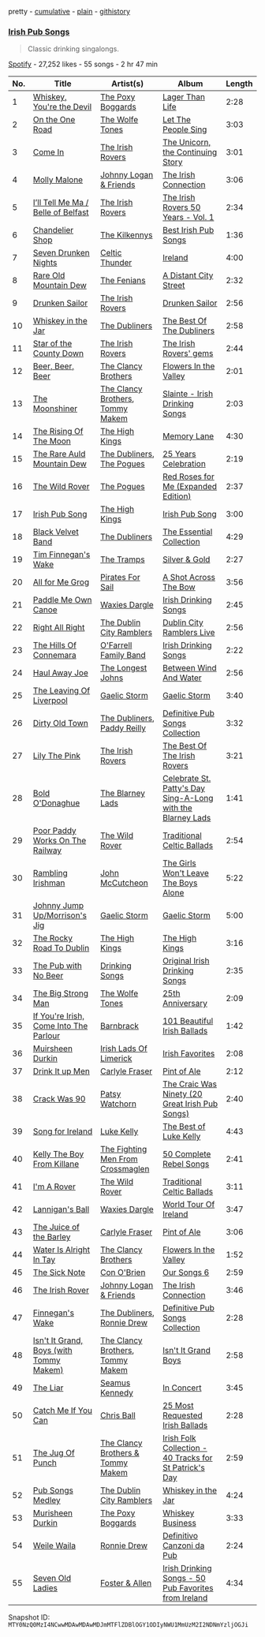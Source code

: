 pretty - [cumulative](/playlists/cumulative/37i9dQZF1DWUrmUI5ur5GK.md) - [plain](/playlists/plain/37i9dQZF1DWUrmUI5ur5GK) - [githistory](https://github.githistory.xyz/mackorone/spotify-playlist-archive/blob/main/playlists/plain/37i9dQZF1DWUrmUI5ur5GK)

### [Irish Pub Songs](https://open.spotify.com/playlist/37i9dQZF1DWUrmUI5ur5GK)

> Classic drinking singalongs.

[Spotify](https://open.spotify.com/user/spotify) - 27,252 likes - 55 songs - 2 hr 47 min

| No. | Title | Artist(s) | Album | Length |
|---|---|---|---|---|
| 1 | [Whiskey, You're the Devil](https://open.spotify.com/track/0P5FfbpcyEFyobEz0JjBI8) | [The Poxy Boggards](https://open.spotify.com/artist/02AfNHKlkhaU7geymsecab) | [Lager Than Life](https://open.spotify.com/album/2nhNtr88ndAe4xUDQZBjE0) | 2:28 |
| 2 | [On the One Road](https://open.spotify.com/track/3axEGZqZ54eYrGIOnuYz0m) | [The Wolfe Tones](https://open.spotify.com/artist/1IxQVSOg5GFGdGfL7zjpau) | [Let The People Sing](https://open.spotify.com/album/68z5Mo8YEeiwdF5SItYJ2R) | 3:03 |
| 3 | [Come In](https://open.spotify.com/track/7sh6OSr12B46LMMivpecZQ) | [The Irish Rovers](https://open.spotify.com/artist/0tkKwWigaADLYB9HdFCjYo) | [The Unicorn, the Continuing Story](https://open.spotify.com/album/1nut3Nd912SzSxWHRCfAUg) | 3:01 |
| 4 | [Molly Malone](https://open.spotify.com/track/4AyeGAsIJ4OJdgCGEKUUsV) | [Johnny Logan & Friends](https://open.spotify.com/artist/0T2vuEBLAy5QdxWqm6GQY6) | [The Irish Connection](https://open.spotify.com/album/5QFGKq3F7nwj615jRrOcTC) | 3:06 |
| 5 | [I’ll Tell Me Ma / Belle of Belfast](https://open.spotify.com/track/1WcklIWVoLkVm0q027D8gv) | [The Irish Rovers](https://open.spotify.com/artist/0tkKwWigaADLYB9HdFCjYo) | [The Irish Rovers 50 Years \- Vol\. 1](https://open.spotify.com/album/4myZOIXY0re1KKU0JHbhSa) | 2:34 |
| 6 | [Chandelier Shop](https://open.spotify.com/track/2jAK341dCn9QlgevdIbUSq) | [The Kilkennys](https://open.spotify.com/artist/13BdFViz8xaH8K47sWS6ge) | [Best Irish Pub Songs](https://open.spotify.com/album/0rKyyZCL9D8rKwfgw1UvzO) | 1:36 |
| 7 | [Seven Drunken Nights](https://open.spotify.com/track/27PnrVPaf1MOe5wCrd3sTL) | [Celtic Thunder](https://open.spotify.com/artist/0DZ5n0r1P0ZjKbjPdbN4wr) | [Ireland](https://open.spotify.com/album/1k9gCmDz4ymNH150iKY9ns) | 4:00 |
| 8 | [Rare Old Mountain Dew](https://open.spotify.com/track/2FIDbeqXgseyXmr3FuTAFx) | [The Fenians](https://open.spotify.com/artist/7qmLKs4zbzct0zTpLNookw) | [A Distant City Street](https://open.spotify.com/album/5whz3eRJGC8dVp5tEMvZD5) | 2:32 |
| 9 | [Drunken Sailor](https://open.spotify.com/track/5Su5ILFp6U83cnIXwfmlC5) | [The Irish Rovers](https://open.spotify.com/artist/0tkKwWigaADLYB9HdFCjYo) | [Drunken Sailor](https://open.spotify.com/album/5iyQuCFO65zkVXaqtBYFuo) | 2:56 |
| 10 | [Whiskey in the Jar](https://open.spotify.com/track/1UzofFX5AkfTDnwjcBkM4J) | [The Dubliners](https://open.spotify.com/artist/72RvmgEg2omdlMV9aExO6a) | [The Best Of The Dubliners](https://open.spotify.com/album/6awwYk1jSoD7Qd9RPh8u9H) | 2:58 |
| 11 | [Star of the County Down](https://open.spotify.com/track/20rSQWz7sHkt7F4LiUK5h0) | [The Irish Rovers](https://open.spotify.com/artist/0tkKwWigaADLYB9HdFCjYo) | [The Irish Rovers' gems](https://open.spotify.com/album/7vVAdeZyKRAvjLn3TRpjdZ) | 2:44 |
| 12 | [Beer, Beer, Beer](https://open.spotify.com/track/43s0E9B8kiEGsAxU0gDkbi) | [The Clancy Brothers](https://open.spotify.com/artist/4qWTqOdDnH56Qak9UjmpKz) | [Flowers In the Valley](https://open.spotify.com/album/7qjs8c7X5g1EU0vVvcE8ot) | 2:01 |
| 13 | [The Moonshiner](https://open.spotify.com/track/2SwzDfEwnIuCx7c0ECQuIF) | [The Clancy Brothers](https://open.spotify.com/artist/4qWTqOdDnH56Qak9UjmpKz), [Tommy Makem](https://open.spotify.com/artist/3oehGAh6rLM6LFdzM7E7zM) | [Slainte \- Irish Drinking Songs](https://open.spotify.com/album/3I0ZrfMLHWF2bUk0XFKraa) | 2:03 |
| 14 | [The Rising Of The Moon](https://open.spotify.com/track/4P068EubmZuz0hAfBHZmgX) | [The High Kings](https://open.spotify.com/artist/6wXjctGBzxkT0ghwfQ8FC0) | [Memory Lane](https://open.spotify.com/album/1qaEHYE8Li6SKfLF6m1XDo) | 4:30 |
| 15 | [The Rare Auld Mountain Dew](https://open.spotify.com/track/2Xdw8vtiD5GCiSUw8RI35w) | [The Dubliners](https://open.spotify.com/artist/72RvmgEg2omdlMV9aExO6a), [The Pogues](https://open.spotify.com/artist/2wzMOQwNT6ZvVB4amvhFAH) | [25 Years Celebration](https://open.spotify.com/album/0ZO8fKwBmDHiHeEcyR6Cax) | 2:19 |
| 16 | [The Wild Rover](https://open.spotify.com/track/6JyYNPLalPgGa7XnclF5FO) | [The Pogues](https://open.spotify.com/artist/2wzMOQwNT6ZvVB4amvhFAH) | [Red Roses for Me \(Expanded Edition\)](https://open.spotify.com/album/34iDTYlDC64HeosvJQ3VhK) | 2:37 |
| 17 | [Irish Pub Song](https://open.spotify.com/track/6zX3HwSuoQThrabeoHJvCs) | [The High Kings](https://open.spotify.com/artist/6wXjctGBzxkT0ghwfQ8FC0) | [Irish Pub Song](https://open.spotify.com/album/5QTxZhvepeEKUMVdKlT0M8) | 3:00 |
| 18 | [Black Velvet Band](https://open.spotify.com/track/3eLJLZn6bkE6il9x5pS07g) | [The Dubliners](https://open.spotify.com/artist/72RvmgEg2omdlMV9aExO6a) | [The Essential Collection](https://open.spotify.com/album/3AxsXQdgP3zZXPvezSI9bK) | 4:29 |
| 19 | [Tim Finnegan's Wake](https://open.spotify.com/track/6EPWeH2irogFsZoGnWnWMZ) | [The Tramps](https://open.spotify.com/artist/4Mri3B9nenKx2GkvnMr8RD) | [Silver & Gold](https://open.spotify.com/album/3GR5vrheMi9f0UbUuq2rGP) | 2:27 |
| 20 | [All for Me Grog](https://open.spotify.com/track/2d39OZHo9vRAWZoGEcURVM) | [Pirates For Sail](https://open.spotify.com/artist/37Ev1TQw7FnzNvuN8Bg3SR) | [A Shot Across The Bow](https://open.spotify.com/album/3S2s6nwQxxPng46rOZhsjQ) | 3:56 |
| 21 | [Paddle Me Own Canoe](https://open.spotify.com/track/4ayxeG7J8CyT0Bwb8bHIXb) | [Waxies Dargle](https://open.spotify.com/artist/6XyWSrfIUyLVu2htZ0w8VH) | [Irish Drinking Songs](https://open.spotify.com/album/2QYhhgP7i8J6mbANcKCeCv) | 2:45 |
| 22 | [Right All Right](https://open.spotify.com/track/3MElOn9Ko2hmAEJPWfRiJM) | [The Dublin City Ramblers](https://open.spotify.com/artist/6nXiCNSYAvQcYAXcJBN6l0) | [Dublin City Ramblers Live](https://open.spotify.com/album/7sKrNQxfZf5sualwihNKrl) | 2:56 |
| 23 | [The Hills Of Connemara](https://open.spotify.com/track/4M8zr3pKrz1FUBi3RNieBP) | [O'Farrell Family Band](https://open.spotify.com/artist/6Hohm0fm6UXAB5GXHTD9hO) | [Irish Drinking Songs](https://open.spotify.com/album/1hmercrTNWytDLvN94nWcU) | 2:22 |
| 24 | [Haul Away Joe](https://open.spotify.com/track/7kXxpqMNTR0PdvwXZr3j3m) | [The Longest Johns](https://open.spotify.com/artist/5k979N1TnPncUyqlXlaRSv) | [Between Wind And Water](https://open.spotify.com/album/0czdThetfLyCdGpAF2dRqR) | 2:56 |
| 25 | [The Leaving Of Liverpool](https://open.spotify.com/track/2pCyH8KbetD97EnYWwMgyU) | [Gaelic Storm](https://open.spotify.com/artist/5dlzTgw97q5k5ws89Ww1UK) | [Gaelic Storm](https://open.spotify.com/album/6rZVgcQIQdAJWBMQTQCkip) | 3:40 |
| 26 | [Dirty Old Town](https://open.spotify.com/track/426iqvsLVSgvInJiS9zQv4) | [The Dubliners](https://open.spotify.com/artist/72RvmgEg2omdlMV9aExO6a), [Paddy Reilly](https://open.spotify.com/artist/1XIifqPXfWSoTQfrcuXXtX) | [Definitive Pub Songs Collection](https://open.spotify.com/album/0LUkfcP3XT922V0uhE3SDQ) | 3:32 |
| 27 | [Lily The Pink](https://open.spotify.com/track/2XXFwUTAOjRdPOzhFmiqfx) | [The Irish Rovers](https://open.spotify.com/artist/0tkKwWigaADLYB9HdFCjYo) | [The Best Of The Irish Rovers](https://open.spotify.com/album/7eR6s2Ag147H5yHOG1CwDV) | 3:21 |
| 28 | [Bold O'Donaghue](https://open.spotify.com/track/6wtHRsx0z5bwE2PLN5wsFi) | [The Blarney Lads](https://open.spotify.com/artist/0NVUu7IN9htn2Ak7CY8mCL) | [Celebrate St\. Patty's Day Sing\-A\-Long with the Blarney Lads](https://open.spotify.com/album/7cCYtvGdJN6LxkqLRRKYFF) | 1:41 |
| 29 | [Poor Paddy Works On The Railway](https://open.spotify.com/track/45EnPYFTEPNaBLxU9JDQwa) | [The Wild Rover](https://open.spotify.com/artist/64cO7ZH9TrRnOh7MUCfLBJ) | [Traditional Celtic Ballads](https://open.spotify.com/album/2VghxcDkb3hLDtTshYBaP8) | 2:54 |
| 30 | [Rambling Irishman](https://open.spotify.com/track/1AUDL7ApnjcteAIxE3vXJ6) | [John McCutcheon](https://open.spotify.com/artist/0TzlaraGqiaAfTjqTh96dc) | [The Girls Won't Leave The Boys Alone](https://open.spotify.com/album/45q1rezuYBdULvvO2Oh1Bn) | 5:22 |
| 31 | [Johnny Jump Up/Morrison's Jig](https://open.spotify.com/track/4fNKdk1uTtSOqjf1Ehb3f6) | [Gaelic Storm](https://open.spotify.com/artist/5dlzTgw97q5k5ws89Ww1UK) | [Gaelic Storm](https://open.spotify.com/album/6rZVgcQIQdAJWBMQTQCkip) | 5:00 |
| 32 | [The Rocky Road To Dublin](https://open.spotify.com/track/2AMHDHBuhSvcEhbv5IVSB1) | [The High Kings](https://open.spotify.com/artist/6wXjctGBzxkT0ghwfQ8FC0) | [The High Kings](https://open.spotify.com/album/4EDaQ3qQ8vglXgSi5sQm2A) | 3:16 |
| 33 | [The Pub with No Beer](https://open.spotify.com/track/5zZthzbOkBkz2gfwxoTpSP) | [Drinking Songs](https://open.spotify.com/artist/4qcIdXhkdYXAaybMaVjpvU) | [Original Irish Drinking Songs](https://open.spotify.com/album/5r8OT9nU29Yx4jHkecubAk) | 2:35 |
| 34 | [The Big Strong Man](https://open.spotify.com/track/2LDt5lclWiStgzcN2ckBUL) | [The Wolfe Tones](https://open.spotify.com/artist/1IxQVSOg5GFGdGfL7zjpau) | [25th Anniversary](https://open.spotify.com/album/7fTHb1SDietYPoesmOnDNh) | 2:09 |
| 35 | [If You're Irish, Come Into The Parlour](https://open.spotify.com/track/79IbAhRoFA8wbUhHWcDjv3) | [Barnbrack](https://open.spotify.com/artist/26arTXI1Jz3lUeDQ2IQjCe) | [101 Beautiful Irish Ballads](https://open.spotify.com/album/6MfSQtS9WRNQTUl7jHcXQh) | 1:42 |
| 36 | [Muirsheen Durkin](https://open.spotify.com/track/2m2YyIx0wbM38KvAHlZlml) | [Irish Lads Of Limerick](https://open.spotify.com/artist/1OGjD0Wx8kiMTo7k966sn8) | [Irish Favorites](https://open.spotify.com/album/61LonjrzxQuiSMY3syhEsa) | 2:08 |
| 37 | [Drink It up Men](https://open.spotify.com/track/3ER6jWtzq7dlpk64YqaFWA) | [Carlyle Fraser](https://open.spotify.com/artist/62ejG7Vlm6nVGATCU4lTta) | [Pint of Ale](https://open.spotify.com/album/3s5NJhXY65FVmv1P4QNAPa) | 2:12 |
| 38 | [Crack Was 90](https://open.spotify.com/track/60sqCk1QQ8yL9rnX426r02) | [Patsy Watchorn](https://open.spotify.com/artist/0U6dKLfNOeOl90SqjiLgdU) | [The Craic Was Ninety \(20 Great Irish Pub Songs\)](https://open.spotify.com/album/1cMqLAWryVSHB69SlVstgn) | 2:40 |
| 39 | [Song for Ireland](https://open.spotify.com/track/500iwSaxXN9CQy8quPmmYD) | [Luke Kelly](https://open.spotify.com/artist/2ZYIql5vmxtz3LbDLIaWo9) | [The Best of Luke Kelly](https://open.spotify.com/album/5NCrmdBxbvrlERv2VcYQks) | 4:43 |
| 40 | [Kelly The Boy From Killane](https://open.spotify.com/track/2pkzP1OyTL0VmdTeJzIT3M) | [The Fighting Men From Crossmaglen](https://open.spotify.com/artist/39c7UxISZt7Bdo0xd5rXwf) | [50 Complete Rebel Songs](https://open.spotify.com/album/4tSuGpJWQnFHEGkarI46a8) | 2:41 |
| 41 | [I'm A Rover](https://open.spotify.com/track/0yqxIaAm1otp6u9J906MI9) | [The Wild Rover](https://open.spotify.com/artist/64cO7ZH9TrRnOh7MUCfLBJ) | [Traditional Celtic Ballads](https://open.spotify.com/album/2VghxcDkb3hLDtTshYBaP8) | 3:11 |
| 42 | [Lannigan's Ball](https://open.spotify.com/track/4b6BroZC04Sof9AnMwUUjD) | [Waxies Dargle](https://open.spotify.com/artist/6XyWSrfIUyLVu2htZ0w8VH) | [World Tour Of Ireland](https://open.spotify.com/album/3ayMUVVTJZIYUuKh7GODEH) | 3:47 |
| 43 | [The Juice of the Barley](https://open.spotify.com/track/1EZn4pTrt4lpUDA13KC5eF) | [Carlyle Fraser](https://open.spotify.com/artist/62ejG7Vlm6nVGATCU4lTta) | [Pint of Ale](https://open.spotify.com/album/3s5NJhXY65FVmv1P4QNAPa) | 3:06 |
| 44 | [Water Is Alright In Tay](https://open.spotify.com/track/1Of1mLn6DhF77g8zSAkypB) | [The Clancy Brothers](https://open.spotify.com/artist/4qWTqOdDnH56Qak9UjmpKz) | [Flowers In the Valley](https://open.spotify.com/album/7qjs8c7X5g1EU0vVvcE8ot) | 1:52 |
| 45 | [The Sick Note](https://open.spotify.com/track/3NhPGycrrCPH9HqZjpdrlA) | [Con O'Brien](https://open.spotify.com/artist/0GUFH5LfWWYiWtEn0CflP9) | [Our Songs 6](https://open.spotify.com/album/5GYFKVrwJqiTysbo6XgMbR) | 2:59 |
| 46 | [The Irish Rover](https://open.spotify.com/track/0wR22IagjH4rTSKjZWEN0f) | [Johnny Logan & Friends](https://open.spotify.com/artist/0T2vuEBLAy5QdxWqm6GQY6) | [The Irish Connection](https://open.spotify.com/album/5QFGKq3F7nwj615jRrOcTC) | 3:46 |
| 47 | [Finnegan's Wake](https://open.spotify.com/track/7BFOwBx6CvCNrA2gHI93NI) | [The Dubliners](https://open.spotify.com/artist/72RvmgEg2omdlMV9aExO6a), [Ronnie Drew](https://open.spotify.com/artist/06Iyp8QTMuoS38jjgMYFx2) | [Definitive Pub Songs Collection](https://open.spotify.com/album/0LUkfcP3XT922V0uhE3SDQ) | 2:28 |
| 48 | [Isn't It Grand, Boys \(with Tommy Makem\)](https://open.spotify.com/track/3JVpkxPJNIwRi4wTHAalHi) | [The Clancy Brothers](https://open.spotify.com/artist/4qWTqOdDnH56Qak9UjmpKz), [Tommy Makem](https://open.spotify.com/artist/3oehGAh6rLM6LFdzM7E7zM) | [Isn't It Grand Boys](https://open.spotify.com/album/5lakEd1iRGCoGWrbvi3057) | 2:58 |
| 49 | [The Liar](https://open.spotify.com/track/3rPa6TTClkapOPHbRgyLj4) | [Seamus Kennedy](https://open.spotify.com/artist/0mOdLsbUeEcEy7ADN3Hhuf) | [In Concert](https://open.spotify.com/album/34A2WmhLw962dn3IysrNe3) | 3:45 |
| 50 | [Catch Me If You Can](https://open.spotify.com/track/0sEey3G9R2GA3NV7mMjDS7) | [Chris Ball](https://open.spotify.com/artist/0s1u2LpPHrUYWQuPwu6NsV) | [25 Most Requested Irish Ballads](https://open.spotify.com/album/0PwaVxCprNZzTf1CYmefsp) | 2:28 |
| 51 | [The Jug Of Punch](https://open.spotify.com/track/4dgeifRIZFCJDn4Dd6gkkp) | [The Clancy Brothers & Tommy Makem](https://open.spotify.com/artist/1qbwKI8FXh805XrxaOex4P) | [Irish Folk Collection \- 40 Tracks for St Patrick's Day](https://open.spotify.com/album/6zIKCZ5kl5yJs3vB7zgkR8) | 2:59 |
| 52 | [Pub Songs Medley](https://open.spotify.com/track/79GYO8GmI9wq8C9W5EF6vZ) | [The Dublin City Ramblers](https://open.spotify.com/artist/6nXiCNSYAvQcYAXcJBN6l0) | [Whiskey in the Jar](https://open.spotify.com/album/34Il2D4K2F2akHT1r39QVF) | 4:24 |
| 53 | [Murisheen Durkin](https://open.spotify.com/track/3z7gAXbFw6R1jqun0pEfAz) | [The Poxy Boggards](https://open.spotify.com/artist/02AfNHKlkhaU7geymsecab) | [Whiskey Business](https://open.spotify.com/album/1CCbyiAHeoiMhvxVwKPe0W) | 3:33 |
| 54 | [Weile Waila](https://open.spotify.com/track/64z9LKRYWUSO8JSrVDyyLY) | [Ronnie Drew](https://open.spotify.com/artist/06Iyp8QTMuoS38jjgMYFx2) | [Definitivo Canzoni da Pub](https://open.spotify.com/album/3t2hKKngI5tbpFmO17h7ty) | 2:24 |
| 55 | [Seven Old Ladies](https://open.spotify.com/track/1cd92x1tprkEPp1bxaLuCq) | [Foster & Allen](https://open.spotify.com/artist/53UCUopHRBowldiFYqYdzA) | [Irish Drinking Songs \- 50 Pub Favorites from Ireland](https://open.spotify.com/album/4Fvg4bfehK0QOsnHRkSMVQ) | 4:34 |

Snapshot ID: `MTY0NzQ0MzI4NCwwMDAwMDAwMDJmMTFlZDBlOGY1ODIyNWU1MmUzM2I2NDNmYzljOGJi`

